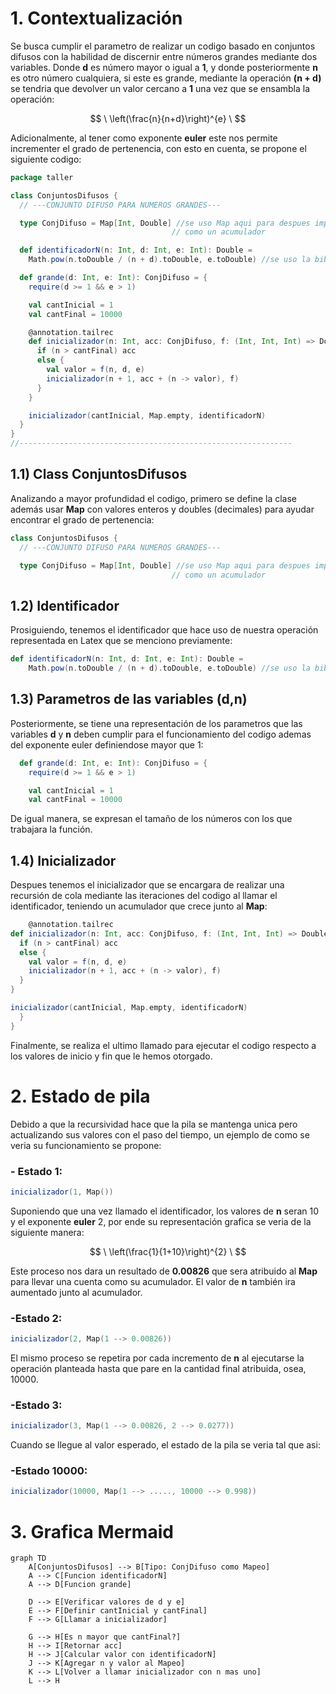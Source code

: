 # 1. Contextualización

Se busca cumplir el parametro de realizar un codigo
basado en conjuntos difusos con la habilidad de discernir
entre números grandes mediante dos variables. Donde **d**
es número mayor o igual a **1**, y donde posteriormente
**n** es otro número cualquiera, si este es grande,
mediante la operación **(n + d)** se tendria que devolver
un valor cercano a **1** una vez que se ensambla la operación:

$$
\
\left(\frac{n}{n+d}\right)^{e}
\
$$

Adicionalmente, al tener como exponente **euler** este nos permite
incrementer el grado de pertenencia, con esto en cuenta, se
propone el siguiente codigo:

```scala
package taller

class ConjuntosDifusos {
  // ---CONJUNTO DIFUSO PARA NUMEROS GRANDES---

  type ConjDifuso = Map[Int, Double] //se uso Map aqui para despues implementarlo
                                    // como un acumulador

  def identificadorN(n: Int, d: Int, e: Int): Double =
    Math.pow(n.toDouble / (n + d).toDouble, e.toDouble) //se uso la biblioteca Math en este caso

  def grande(d: Int, e: Int): ConjDifuso = {
    require(d >= 1 && e > 1)

    val cantInicial = 1
    val cantFinal = 10000

    @annotation.tailrec
    def inicializador(n: Int, acc: ConjDifuso, f: (Int, Int, Int) => Double): ConjDifuso = {
      if (n > cantFinal) acc
      else {
        val valor = f(n, d, e)
        inicializador(n + 1, acc + (n -> valor), f)
      }
    }

    inicializador(cantInicial, Map.empty, identificadorN)
  }
}
//-------------------------------------------------------------
```
## 1.1) Class ConjuntosDifusos

Analizando a mayor profundidad el codigo, primero se define
la clase además usar **Map** con valores enteros y doubles (decimales) para
ayudar encontrar el grado de pertenencia:

```scala
class ConjuntosDifusos {
  // ---CONJUNTO DIFUSO PARA NUMEROS GRANDES---

  type ConjDifuso = Map[Int, Double] //se uso Map aqui para despues implementarlo
                                    // como un acumulador
```

## 1.2) Identificador

Prosiguiendo, tenemos el identificador que hace uso de nuestra
operación representada en Latex que se menciono previamente:

```scala
def identificadorN(n: Int, d: Int, e: Int): Double =
    Math.pow(n.toDouble / (n + d).toDouble, e.toDouble) //se uso la biblioteca Math en este caso
```

## 1.3) Parametros de las variables (d,n)

Posteriormente, se tiene una representación de los
parametros que las variables **d** y **n** deben cumplir
para el funcionamiento del codigo ademas del exponente 
euler definiendose mayor que 1:

```scala
  def grande(d: Int, e: Int): ConjDifuso = {
    require(d >= 1 && e > 1)

    val cantInicial = 1
    val cantFinal = 10000
```

De igual manera, se expresan el tamaño de los números con los 
que trabajara la función.

## 1.4) Inicializador

Despues tenemos el inicializador que se encargara de 
realizar una recursión de cola mediante las iteraciones del 
codigo al llamar el identificador, teniendo un acumulador que 
crece junto al **Map**:

```scala
    @annotation.tailrec
def inicializador(n: Int, acc: ConjDifuso, f: (Int, Int, Int) => Double): ConjDifuso = {
  if (n > cantFinal) acc
  else {
    val valor = f(n, d, e)
    inicializador(n + 1, acc + (n -> valor), f)
  }
}

inicializador(cantInicial, Map.empty, identificadorN)
  }
}
```
Finalmente, se realiza el ultimo llamado para ejecutar el codigo 
respecto a los valores de inicio y fin que le hemos otorgado.

# 2. Estado de pila

Debido a que la recursividad hace que la pila se mantenga unica 
pero actualizando sus valores con el paso del tiempo, un ejemplo de
como se veria su funcionamiento se propone:

### - Estado 1:

```scala
inicializador(1, Map())
```

Suponiendo que una vez llamado el identificador, los valores de **n** seran
10 y el exponente **euler** 2, por ende su representación grafica
se veria de la siguiente manera:

$$
\
\left(\frac{1}{1+10}\right)^{2}
\
$$

Este proceso nos dara un resultado de **0.00826** que sera
atribuido al **Map** para llevar una cuenta como su acumulador. 
El valor de **n** también ira aumentado junto al acumulador.

### -Estado 2:

```scala
inicializador(2, Map(1 --> 0.00826))
```

El mismo proceso se repetira por cada incremento de **n** al ejecutarse
la operación planteada hasta que pare en la cantidad final
atribuida, osea, 10000.

### -Estado 3:

```scala
inicializador(3, Map(1 --> 0.00826, 2 --> 0.0277))
```

Cuando se llegue al valor esperado, el estado de la pila se
veria tal que asi:

### -Estado 10000:

```scala
inicializador(10000, Map(1 --> ....., 10000 --> 0.998))
```

# 3. Grafica Mermaid

```mermaid
graph TD
    A[ConjuntosDifusos] --> B[Tipo: ConjDifuso como Mapeo]
    A --> C[Funcion identificadorN]
    A --> D[Funcion grande]

    D --> E[Verificar valores de d y e]
    E --> F[Definir cantInicial y cantFinal]
    F --> G[Llamar a inicializador]

    G --> H[Es n mayor que cantFinal?]
    H --> I[Retornar acc]
    H --> J[Calcular valor con identificadorN]
    J --> K[Agregar n y valor al Mapeo]
    K --> L[Volver a llamar inicializador con n mas uno]
    L --> H
```